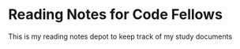 # Reading Notes for Code Fellows

This is my reading notes depot to keep track of my study documents
